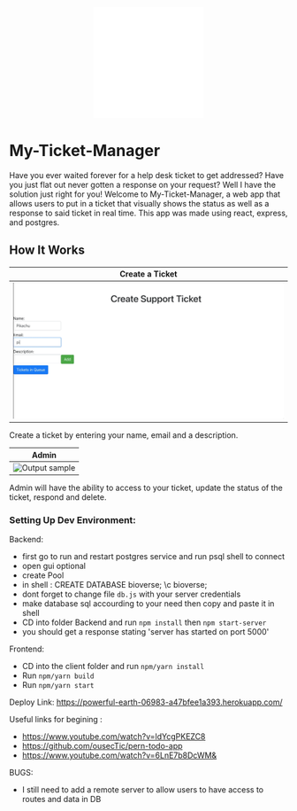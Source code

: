 <p align="center">
   <img src="public/icon.gif" height=200 width=200> 
</p>

# My-Ticket-Manager

Have you ever waited forever for a help desk ticket to get addressed? Have you just flat out never gotten a response on your request? Well I have the solution just right for you! Welcome to My-Ticket-Manager, a web app that allows users to put in a ticket that visually shows the status as well as a response to said ticket in real time. This app was made using react, express, and postgres.

## How It Works

|     Create a Ticket                   
| ------------------------- |
| ![Output sample](public/create.gif)| 

Create a ticket by entering your name, email and a description.

|     Admin                   
| ------------------------- |
| ![Output sample](public/admin.gif)| 

Admin will have the ability to access to your ticket, update the status of the ticket, respond and delete.

### Setting Up Dev Environment:
Backend:
- first go to run and restart postgres service and run psql shell to connect
- open gui optional
- create Pool
- in shell : CREATE DATABASE bioverse;   \c bioverse;
- dont forget to change file `db.js` with your server credentials
- make database sql accourding to your need then copy and paste it in shell
- CD into folder Backend and run `npm install` then `npm start-server`
- you should get a response stating 'server has started on port 5000'

Frontend:
- CD into the client folder and run `npm/yarn install`
- Run `npm/yarn build`
- Run `npm/yarn start`

Deploy Link: https://powerful-earth-06983-a47bfee1a393.herokuapp.com/

Useful links for begining :

- https://www.youtube.com/watch?v=ldYcgPKEZC8
- https://github.com/ousecTic/pern-todo-app
- https://www.youtube.com/watch?v=6LnE7b8DcWM&

BUGS:

- I still need to add a remote server to allow users to have access to routes and data in DB